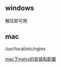 

## windows
解压即可用

## mac

/usr/local/etc/nginx



[mac下nginx的安装和配置](https://www.jianshu.com/p/026d67cc6cb1)

